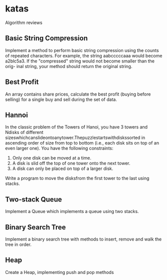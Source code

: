 # katas

Algorithm reviews

## Basic String Compression

Implement a method to perform basic string compression using the counts of repeated characters. For example, the string aabcccccaaa would become a2blc5a3. If the "compressed" string would not become smaller than the orig- inal string, your method should return the original string.

## Best Profit

An array contains share prices, calculate the best profit (buying before selling) for a single buy and sell during the set of data.

## Hannoi

In the classic problem of the Towers of Hanoi, you have 3 towers and Ndisks of different sizeswhichcanslideontoanytower.Thepuzzlestartswithdiskssorted in ascending order of size from top to bottom (i.e., each disk sits on top of an even larger one). You have the following constraints:

1. Only one disk can be moved at a time.
2. A disk is slid off the top of one tower onto the next tower.
3. A disk can only be placed on top of a larger disk.

Write a program to move the disksfrom the first tower to the last using stacks.

## Two-stack Queue

Implement a Queue which implements a queue using two stacks.

## Binary Search Tree

Implement a binary search tree with methods to insert, remove and walk the tree in order.

## Heap

Create a Heap, implementing push and pop methods
